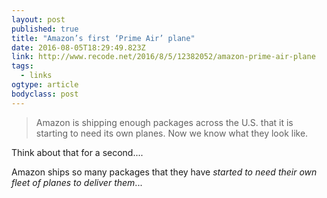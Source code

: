 ```yaml
---
layout: post 
published: true 
title: "Amazon’s first ‘Prime Air’ plane" 
date: 2016-08-05T18:29:49.823Z 
link: http://www.recode.net/2016/8/5/12382052/amazon-prime-air-plane 
tags:
  - links
ogtype: article 
bodyclass: post 
---
```


> Amazon is shipping enough packages across the U.S. that it is starting to need its own planes. Now we know what they look like.

Think about that for a second.... 

Amazon ships so many packages that they have _started to need their own fleet of planes to deliver them_...
